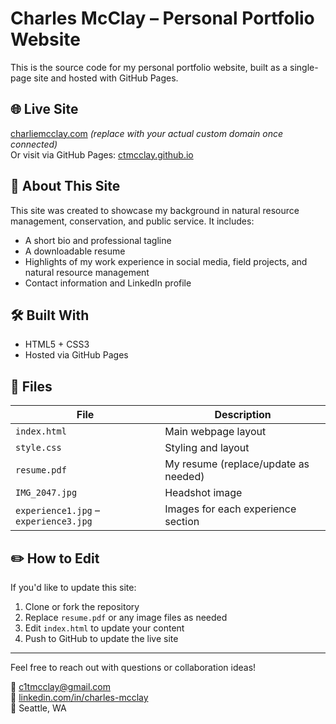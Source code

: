 # Charles McClay – Personal Portfolio Website

This is the source code for my personal portfolio website, built as a single-page site and hosted with GitHub Pages.

## 🌐 Live Site
[charliemcclay.com](https://charliemcclay.com) *(replace with your actual custom domain once connected)*  
Or visit via GitHub Pages: [ctmcclay.github.io](https://ctmcclay.github.io)

## 📄 About This Site

This site was created to showcase my background in natural resource management, conservation, and public service. It includes:

- A short bio and professional tagline
- A downloadable resume
- Highlights of my work experience in social media, field projects, and natural resource management
- Contact information and LinkedIn profile

## 🛠 Built With

- HTML5 + CSS3
- Hosted via GitHub Pages

## 📁 Files

| File | Description |
|------|-------------|
| `index.html` | Main webpage layout |
| `style.css` | Styling and layout |
| `resume.pdf` | My resume (replace/update as needed) |
| `IMG_2047.jpg` | Headshot image |
| `experience1.jpg` – `experience3.jpg` | Images for each experience section |

## ✏️ How to Edit

If you'd like to update this site:

1. Clone or fork the repository
2. Replace `resume.pdf` or any image files as needed
3. Edit `index.html` to update your content
4. Push to GitHub to update the live site

---

Feel free to reach out with questions or collaboration ideas!

📧 [c1tmcclay@gmail.com](mailto:c1tmcclay@gmail.com)  
🔗 [linkedin.com/in/charles-mcclay](https://www.linkedin.com/in/charles-mcclay)  
📍 Seattle, WA
